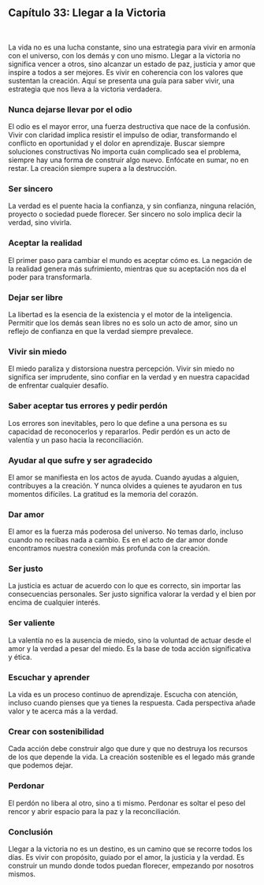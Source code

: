 ## Capítulo 33: Llegar a la Victoria
 

La vida no es una lucha constante, sino una estrategia para vivir en armonía con el universo, con los demás y con uno mismo. Llegar a la victoria no significa vencer a otros, sino alcanzar un estado de paz, justicia y amor que inspire a todos a ser mejores. Es vivir en coherencia con los valores que sustentan la creación. Aquí se presenta una guía para saber vivir, una estrategia que nos lleva a la victoria verdadera.
### Nunca dejarse llevar por el odio
El odio es el mayor error, una fuerza destructiva que nace de la confusión. Vivir con claridad implica resistir el impulso de odiar, transformando el conflicto en oportunidad y el dolor en aprendizaje.
Buscar siempre soluciones constructivas
No importa cuán complicado sea el problema, siempre hay una forma de construir algo nuevo. Enfócate en sumar, no en restar. La creación siempre supera a la destrucción.
### Ser sincero
La verdad es el puente hacia la confianza, y sin confianza, ninguna relación, proyecto o sociedad puede florecer. Ser sincero no solo implica decir la verdad, sino vivirla.
### Aceptar la realidad
El primer paso para cambiar el mundo es aceptar cómo es. La negación de la realidad genera más sufrimiento, mientras que su aceptación nos da el poder para transformarla.
### Dejar ser libre
La libertad es la esencia de la existencia y el motor de la inteligencia. Permitir que los demás sean libres no es solo un acto de amor, sino un reflejo de confianza en que la verdad siempre prevalece.
### Vivir sin miedo
El miedo paraliza y distorsiona nuestra percepción. Vivir sin miedo no significa ser imprudente, sino confiar en la verdad y en nuestra capacidad de enfrentar cualquier desafío.
### Saber aceptar tus errores y pedir perdón
Los errores son inevitables, pero lo que define a una persona es su capacidad de reconocerlos y repararlos. Pedir perdón es un acto de valentía y un paso hacia la reconciliación.
### Ayudar al que sufre y ser agradecido
El amor se manifiesta en los actos de ayuda. Cuando ayudas a alguien, contribuyes a la creación. Y nunca olvides a quienes te ayudaron en tus momentos difíciles. La gratitud es la memoria del corazón.
### Dar amor
El amor es la fuerza más poderosa del universo. No temas darlo, incluso cuando no recibas nada a cambio. Es en el acto de dar amor donde encontramos nuestra conexión más profunda con la creación.
### Ser justo
La justicia es actuar de acuerdo con lo que es correcto, sin importar las consecuencias personales. Ser justo significa valorar la verdad y el bien por encima de cualquier interés.
### Ser valiente
La valentía no es la ausencia de miedo, sino la voluntad de actuar desde el amor y la verdad a pesar del miedo. Es la base de toda acción significativa y ética.
### Escuchar y aprender
La vida es un proceso continuo de aprendizaje. Escucha con atención, incluso cuando pienses que ya tienes la respuesta. Cada perspectiva añade valor y te acerca más a la verdad.
### Crear con sostenibilidad
Cada acción debe construir algo que dure y que no destruya los recursos de los que depende la vida. La creación sostenible es el legado más grande que podemos dejar.
### Perdonar
El perdón no libera al otro, sino a ti mismo. Perdonar es soltar el peso del rencor y abrir espacio para la paz y la reconciliación.
### Conclusión
Llegar a la victoria no es un destino, es un camino que se recorre todos los días. Es vivir con propósito, guiado por el amor, la justicia y la verdad. Es construir un mundo donde todos puedan florecer, empezando por nosotros mismos.
